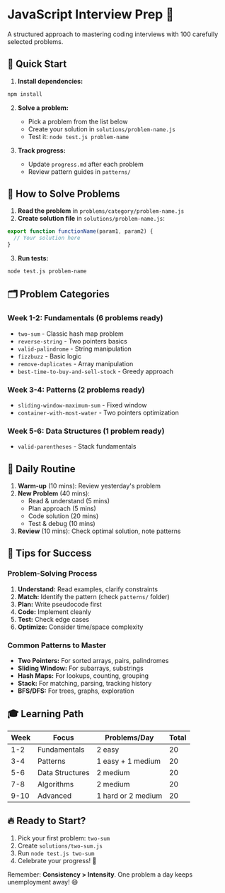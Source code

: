 # JavaScript Interview Prep 🚀

A structured approach to mastering coding interviews with 100 carefully selected problems.

## 🎯 Quick Start

1. **Install dependencies:**
```bash
npm install
```

2. **Solve a problem:**
   - Pick a problem from the list below
   - Create your solution in `solutions/problem-name.js`
   - Test it: `node test.js problem-name`

3. **Track progress:**
   - Update `progress.md` after each problem
   - Review pattern guides in `patterns/`

## 📝 How to Solve Problems

1. **Read the problem** in `problems/category/problem-name.js`
2. **Create solution file** in `solutions/problem-name.js`:

```javascript
export function functionName(param1, param2) {
  // Your solution here
}
```

3. **Run tests:**
```bash
node test.js problem-name
```

## 🗂️ Problem Categories

### Week 1-2: Fundamentals (6 problems ready)
- `two-sum` - Classic hash map problem
- `reverse-string` - Two pointers basics
- `valid-palindrome` - String manipulation
- `fizzbuzz` - Basic logic
- `remove-duplicates` - Array manipulation
- `best-time-to-buy-and-sell-stock` - Greedy approach

### Week 3-4: Patterns (2 problems ready)
- `sliding-window-maximum-sum` - Fixed window
- `container-with-most-water` - Two pointers optimization

### Week 5-6: Data Structures (1 problem ready)
- `valid-parentheses` - Stack fundamentals

## 🏃 Daily Routine

1. **Warm-up** (10 mins): Review yesterday's problem
2. **New Problem** (40 mins):
   - Read & understand (5 mins)
   - Plan approach (5 mins)
   - Code solution (20 mins)
   - Test & debug (10 mins)
3. **Review** (10 mins): Check optimal solution, note patterns

## 💪 Tips for Success

### Problem-Solving Process
1. **Understand:** Read examples, clarify constraints
2. **Match:** Identify the pattern (check `patterns/` folder)
3. **Plan:** Write pseudocode first
4. **Code:** Implement cleanly
5. **Test:** Check edge cases
6. **Optimize:** Consider time/space complexity

### Common Patterns to Master
- **Two Pointers:** For sorted arrays, pairs, palindromes
- **Sliding Window:** For subarrays, substrings
- **Hash Maps:** For lookups, counting, grouping
- **Stack:** For matching, parsing, tracking history
- **BFS/DFS:** For trees, graphs, exploration

## 🎓 Learning Path

| Week | Focus | Problems/Day | Total |
|------|-------|--------------|-------|
| 1-2 | Fundamentals | 2 easy | 20 |
| 3-4 | Patterns | 1 easy + 1 medium | 20 |
| 5-6 | Data Structures | 2 medium | 20 |
| 7-8 | Algorithms | 2 medium | 20 |
| 9-10 | Advanced | 1 hard or 2 medium | 20 |

## 🔥 Ready to Start?

1. Pick your first problem: `two-sum`
2. Create `solutions/two-sum.js`
3. Run `node test.js two-sum`
4. Celebrate your progress! 🎉

Remember: **Consistency > Intensity**. One problem a day keeps unemployment away! 😄